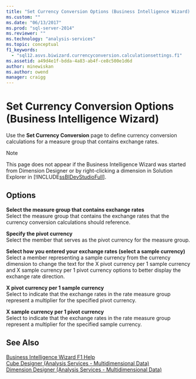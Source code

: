 ```yaml
---
title: "Set Currency Conversion Options (Business Intelligence Wizard) | Microsoft Docs"
ms.custom: ""
ms.date: "06/13/2017"
ms.prod: "sql-server-2014"
ms.reviewer: ""
ms.technology: "analysis-services"
ms.topic: conceptual
f1_keywords: 
  - "sql12.asvs.biwizard.currencyconversion.calculationsettings.f1"
ms.assetid: a49d4e1f-bdda-4a83-ab4f-ce8c500e1d6d
author: minewiskan
ms.author: owend
manager: craigg
---
```

# Set Currency Conversion Options (Business Intelligence Wizard)
  Use the **Set Currency Conversion** page to define currency conversion calculations for a measure group that contains exchange rates.  
  
> [!NOTE]  
>  This page does not appear if the Business Intelligence Wizard was started from Dimension Designer or by right-clicking a dimension in Solution Explorer in [!INCLUDE[ssBIDevStudioFull](../includes/ssbidevstudiofull-md.md)].  
  
## Options  
 **Select the measure group that contains exchange rates**  
 Select the measure group that contains the exchange rates that the currency conversion calculations should reference.  
  
 **Specify the pivot currency**  
 Select the member that serves as the pivot currency for the measure group.  
  
 **Select how you entered your exchange rates (select a sample currency)**  
 Select a member representing a sample currency from the currency dimension to change the text for the X pivot currency per 1 sample currency and X sample currency per 1 pivot currency options to better display the exchange rate direction.  
  
 **X pivot currency per 1 sample currency**  
 Select to indicate that the exchange rates in the rate measure group represent a multiplier for the specified pivot currency.  
  
 **X sample currency per 1 pivot currency**  
 Select to indicate that the exchange rates in the rate measure group represent a multiplier for the specified sample currency.  
  
## See Also  
 [Business Intelligence Wizard F1 Help](business-intelligence-wizard-f1-help.md)   
 [Cube Designer &#40;Analysis Services - Multidimensional Data&#41;](cube-designer-analysis-services-multidimensional-data.md)   
 [Dimension Designer &#40;Analysis Services - Multidimensional Data&#41;](dimension-designer-analysis-services-multidimensional-data.md)  
  
  
